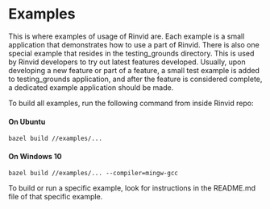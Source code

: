 # Examples

This is where examples of usage of Rinvid are. Each example is a small application that demonstrates how to use a part of Rinvid. There is also one special example that resides in the testing_grounds directory. This is used by Rinvid developers to try out latest features developed. Usually, upon developing a new feature or part of a feature, a small test example is added to testing_grounds application, and after the feature is considered complete, a dedicated example application should be made. 

To build all examples, run the following command from inside Rinvid repo:

#### On Ubuntu

    bazel build //examples/...

#### On Windows 10

    bazel build //examples/... --compiler=mingw-gcc  

To build or run a specific example, look for instructions in the README.md file of that specific example.
